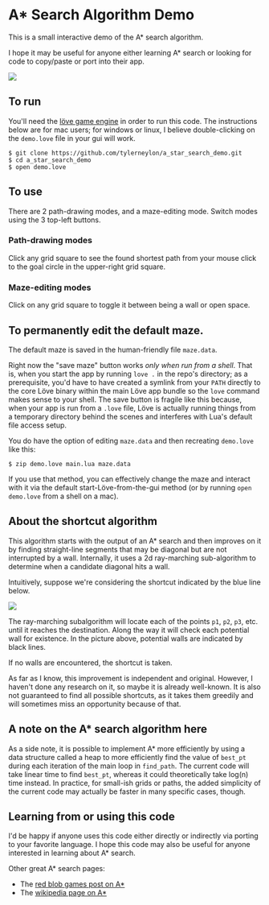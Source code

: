 # A* Search Algorithm Demo

This is a small interactive demo of the A* search algorithm.

I hope it may be useful for anyone either learning A* search
or looking for code to copy/paste or port into their app.

![](https://github.com/tylerneylon/a_star_search_demo/blob/master/screenshot.png)

## To run

You'll need the [löve game engine](https://love2d.org/) in order to run this code.
The instructions below are for mac users; for windows or linux, I believe double-clicking on the
`demo.love` file in your gui will work.

    $ git clone https://github.com/tylerneylon/a_star_search_demo.git
    $ cd a_star_search_demo
    $ open demo.love

## To use

There are 2 path-drawing modes, and a maze-editing mode. Switch
modes using the 3 top-left buttons.

### Path-drawing modes

Click any grid square to see the found shortest path from your mouse click to the
goal circle in the upper-right grid square.

### Maze-editing modes

Click on any grid square to toggle it between being a wall or open space.

## To permanently edit the default maze.

The default maze is saved in the human-friendly file `maze.data`.

Right now the "save maze" button works *only when run from a shell*.
That is, when you start the app by running `love .` in the repo's directory;
as a prerequisite, you'd have to have created a symlink from your `PATH` directly
to the core Löve binary within the main Löve app bundle so the `love` command
makes sense to your shell.
The save button is fragile like this because, when your app is run from a
`.love` file, Löve is actually running things from a temporary directory
behind the scenes and interferes with Lua's default file access setup.

You do have the option of editing `maze.data` and then recreating `demo.love`
like this:

    $ zip demo.love main.lua maze.data

If you use that method, you can effectively change the maze and interact with
it via the default start-Löve-from-the-gui method (or by running `open demo.love` from a shell
  on a mac).

## About the shortcut algorithm

This algorithm starts with the output of an A* search and then
improves on it by finding straight-line segments that may be diagonal
but are not interrupted by a wall. Internally, it uses a 2d ray-marching
sub-algorithm to determine when a candidate diagonal hits a wall.

Intuitively, suppose we're considering the shortcut indicated by the
blue line below.

![](https://raw.githubusercontent.com/tylerneylon/a_star_search_demo/master/short_cut_search.png)

The ray-marching subalgorithm will locate each of the points `p1`, `p2`, `p3`, etc. until
it reaches the destination. Along the way it will check each potential wall for existence.
In the picture above, potential walls are indicated by black lines.

If no walls are encountered, the shortcut is taken.

As far as I know, this improvement is independent and original. However, I haven't done
any research on it, so maybe it is already well-known. It is also not guaranteed to
find all possible shortcuts, as it takes them greedily and will sometimes miss an opportunity
because of that.

## A note on the A* search algorithm here

As a side note, it is possible to implement A* more efficiently by using a data
structure called a heap to more efficiently find the value of `best_pt` during
each iteration of the main loop in `find_path`. The current code will take
linear time to find `best_pt`, whereas it could theoretically take log(n) time
instead. In practice, for small-ish grids or paths, the added simplicity of the
current code may actually be faster in many specific cases, though.

## Learning from or using this code

I'd be happy if anyone uses this code either directly or indirectly via porting
to your favorite language. I hope this code may also be useful for anyone
interested in learning about A* search.

Other great A* search pages:

* The [red blob games post on A*](http://www.redblobgames.com/pathfinding/a-star/introduction.html)
* The [wikipedia page on A*](https://en.wikipedia.org/wiki/A*_search_algorithm)
